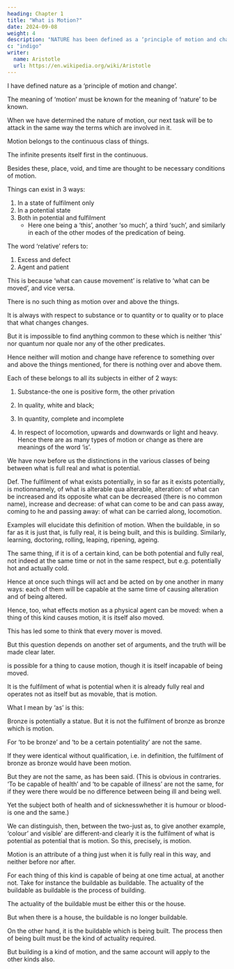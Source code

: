 ```yaml
---
heading: Chapter 1
title: "What is Motion?"
date: 2024-09-08
weight: 4
description: "NATURE has been defined as a ‘principle of motion and change’."
c: "indigo"
writer:
  name: Aristotle 
  url: https://en.wikipedia.org/wiki/Aristotle
---
```




I have defined nature as a ‘principle of motion and change’.

The meaning of ‘motion’ must be known for the meaning of ‘nature’ to be known.

When we have determined the nature of motion, our next task will be to attack in the same way the terms which are involved in it.

Motion belongs to the continuous class of things.

The infinite presents itself first in the continuous.

<!-- -that is how it comes about that ‘infinite’ is often used in definitions of the continuous (‘what is infinitely divisible is continuous’).  -->

Besides these, place, void, and time are thought to be necessary conditions of motion.

<!-- This is why, also because the attributes mentioned are common to, and coextensive with, all the objects of our science, we must first take each of them in hand and discuss it. 

For the investigation of special attributes comes after that of the common attributes.

To begin then, as we said, with motion. -->

Things can exist in 3 ways:

1. In a state of fulfilment only
2. In a potential state
3. Both in potential and fulfilment
    - Here one being a ‘this’, another ‘so much’, a third ‘such’, and similarly in each of the other modes of the predication of being.

The word ‘relative’ refers to:

1. Excess and defect
2. Agent and patient

 <!-- and generally what can move and what can be moved.  -->

This is because ‘what can cause movement’ is relative to ‘what can be moved’, and vice versa.

There is no such thing as motion over and above the things.

It is always with respect to substance or to quantity or to quality or to place that what changes changes. 

But it is impossible to find anything common to these which is neither ‘this’ nor quantum nor quale nor any of the other predicates. 

Hence neither will motion and change have reference to something over and above the things mentioned, for there is nothing over and above them.

Each of these belongs to all its subjects in either of 2 ways:

1. Substance-the one is positive form, the other privation

2. In quality, white and black;

3. In quantity, complete and incomplete

4. In respect of locomotion, upwards and downwards or light and heavy. Hence there are as many types of motion or change as there are meanings of the word ‘is’.


We have now before us the distinctions in the various classes of being between what is
full real and what is potential.

Def. The fulfilment of what exists potentially, in so far as it exists potentially, is motionnamely, of what is alterable qua alterable, alteration: of what can be increased and its opposite what can be decreased (there is no common name), increase and decrease: of what can come to be and can pass away, coming to he and passing away: of what can be carried along, locomotion.

Examples will elucidate this definition of motion. When the buildable, in so far as it is just that, is fully real, it is being built, and this is building. Similarly, learning, doctoring, rolling, leaping, ripening, ageing.

The same thing, if it is of a certain kind, can be both potential and fully real, not indeed
at the same time or not in the same respect, but e.g. potentially hot and actually cold.

Hence at once such things will act and be acted on by one another in many ways: each of them will be capable at the same time of causing alteration and of being altered. 

Hence, too, what effects motion as a physical agent can be moved: when a thing of this kind causes motion, it is itself also moved.

This has led some to think that every mover is moved.

But this question depends on another set of arguments, and the truth will be made clear later.

is possible for a thing to cause motion, though it is itself incapable of being moved.

It is the fulfilment of what is potential when it is already fully real and operates not as
itself but as movable, that is motion. 

What I mean by ‘as’ is this:

Bronze is potentially a statue. But it is not the fulfilment of bronze as bronze which is
motion. 

For ‘to be bronze’ and ‘to be a certain potentiality’ are not the same.

If they were identical without qualification, i.e. in definition, the fulfilment of bronze as
bronze would have been motion. 

But they are not the same, as has been said. (This is obvious in contraries. ‘To be capable of health’ and ‘to be capable of illness’ are not the same, for if they were there would be no difference between being ill and being well. 

Yet the subject both of health and of sicknesswhether it is humour or blood-is one and the
same.) 

We can distinguish, then, between the two-just as, to give another example, ‘colour’ and visible’ are different-and clearly it is the fulfilment of what is potential as potential that is motion. So this, precisely, is motion.

Motion is an attribute of a thing just when it is fully real in this way, and neither before nor after.

For each thing of this kind is capable of being at one time actual, at another not. Take for instance the buildable as buildable. The actuality of the buildable as buildable is the process of building.

The actuality of the buildable must be either this or the house.

But when there is a house, the buildable is no longer buildable.

On the other hand, it is the buildable which is being built. The process then of being built must be the kind of actuality required.

But building is a kind of motion, and the same account will apply to the other kinds also.
